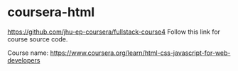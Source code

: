 # coursera-html

https://github.com/jhu-ep-coursera/fullstack-course4
Follow this link for course source code.

Course name:
https://www.coursera.org/learn/html-css-javascript-for-web-developers
